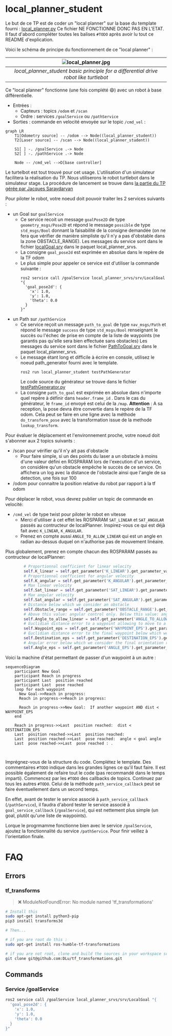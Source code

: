 
# local_planner_student

Le but de ce TP est de coder un "local planner" sur la base du template fourni : [local_planner.py](local_planner_student/local_planner_student/local_planner.py)
Ce fichier NE FONCTIONNE DONC PAS EN L'ETAT. Il faut d'abord compléter toutes les balises `#TODO` après avoir lu tout ce README d'explication.    

Voici le schéma de principe du fonctionnement de ce "local planner" : 

| ![local_planner.jpg](img/local_planner.jpg) |
|:-------:|
| *local_planner_student basic principle for a differential drive robot like turtlebot* |


Ce "local planner" fonctionne (une fois complété :smile:) avec un robot à base différentielle.
- Entrées : 
  - Capteurs : topics `/odom` et `/scan`
  - Ordre : services `/goalService` ou `/pathService` 
- Sorties : commande en velocité envoyée sur le topic `/cmd_vel` :


```mermaid 
graph LR
    T1[Odometry source] -- /odom --> Node((local_planner_student))
    T2[Laser source] -- /scan --> Node((local_planner_student))

    S1[ ] -. /goalService .-> Node
    S2[ ] -. /pathService .-> Node

    Node -- /cmd_vel -->D[base controller]
```

Le turtelbot est tout trouvé pour cet usage. L'utilisation d'un simulateur facilitera la réalisation du TP. Nous utiliserons le robot turtlebot dans le simulateur stage. La procédure de lancement se trouve dans [la partie du TP gérée par Jacques Saraydaryan](https://github.com/jacques-saraydaryan/global_planner_short_path_student)

Pour piloter le robot, votre noeud doit pouvoir traiter les 2 services suivants :
+ un Goal sur `goalService`
  - Ce service recoit un message `goalPose2D` de type `geometry_msgs/Pose2D` et répond le message `possible` de type `std_msgs/Bool` donnant la faisabilité de la consigne demandée (on ne fera que vérifier de manière simpliste qu'il n'y a pas d'obstable dans la zone OBSTACLE_RANGE). Les messages du service sont dans le fichier [localGoal.srv](local_planner_srvs/srv/LocalGoal.srv) dans le paquet local_planner_srvs.
  - La consigne `goal_pose2d` est exprimée en absolue dans le repère de la TF odom
  - Le plus simple pour appeler ce service est d'utiliser la commande suivante :
    ```{r, engine='bash', count_lines} 
    ros2 service call /goalService local_planner_srvs/srv/LocalGoal "{
      'goal_pose2d': {
        'x': 1.0,
        'y': 1.0,
        'theta': 0.0
      }
    }"
    ```
+ un Path sur `/pathService`
  - Ce service reçoit un message `path_to_goal` de type `nav_msgs/Path` et répond le message `success` de type `std_msgs/Bool` renseignant le succès ou l'échec de prise en compte de la liste de waypoints (ne garantis pas qu'elle sera bien effectuée sans obstacles) Les messages du service sont dans le fichier [PathToGoal.srv](local_planner_srvs/srv/PathToGoal.srv) dans le paquet local_planner_srvs.
  - Le message étant long et difficile à écrire en console, utilisez le noeud path_generator fourni avec le template. 
      ```{r, engine='bash', count_lines} 
      ros2 run local_planner_student testPathGenerator
      ```
      Le code source du générateur se trouve dans le fichier [testPathGenerator.py](local_planner_raph/local_planner_raph/testPathGenerator.py)
  - La consigne `path_to_goal` est exprimée en absolue dans n'importe quel repère à définir dans `header.frame_id` . Dans le cas du générateur, le `frame_id` envoyé est celui de la `/map`. **Attention** : A sa reception, la pose devra être convertie dans le repère de la TF odom. Cela peut se faire en une ligne avec la méthode `do_transform_pose` avec la transformation issue de la methode `lookup_transform`.

Pour évaluer le déplacement et l'environnement proche, votre noeud doit s'abonner aux 2 topics suivants :
+ /scan pour vérifier qu'il n'y ait pas d'obstacle
  - Pour faire simple, si un des points du laser a un obstacle à moins d'une valeur défini en ROSPARAM lors de l'execution d'un service, on considère qu'un obstacle empêche le succès de ce service. On affichera un log avec la distance de l'obstacle ainsi que l'angle de sa detection, une fois sur 100
+ /odom pour connaitre la position relative du robot par rapport à la tf odom


Pour déplacer le robot, vous devrez publier un topic de commande en velocité:
+ `/cmd_vel` de type twist pour piloter le robot en vitesse
  - Merci d'utiliser à cet effet les ROSPARAM `SAT_LINEAR` et `SAT_ANGULAR` passés au contructeur de localPlanner. Inspirez-vous ce qui est déjà fait avec `K_LINEAR`, `K_ANGULAR`. 
  - Prenez en compte aussi `ANGLE_TO_ALLOW_LINEAR` qui est un angle en radian au-dessus duquel on n'authorise pas de mouvement linéaire.   
  
Plus globalement, prenez en compte chacun des ROSPARAM passés au contructeur de localPlanner:

```python
        # Proportionnal coefficient for linear velocity
        self.K_linear = self.get_parameter('K_LINEAR').get_parameter_value().double_value or 1.0
        # Proportionnal coefficient for angular velocity
        self.K_angular = self.get_parameter('K_ANGULAR').get_parameter_value().double_value or 4.0
        # Max linear velocity
        self.Sat_linear = self.get_parameter('SAT_LINEAR').get_parameter_value().double_value or 2.0
        # Max angular velocity
        self.Sat_angular = self.get_parameter('SAT_ANGULAR').get_parameter_value().double_value or (3.14159265359 / 2.0)  # Approximation of pi
        # Distance below which we consider an obstacle
        self.Obstacle_range = self.get_parameter('OBSTACLE_RANGE').get_parameter_value().double_value or 0.5
        # Above this value: angular control only. Below this value: angular and linear control together
        self.Angle_to_allow_linear = self.get_parameter('ANGLE_TO_ALLOW_LINEAR').get_parameter_value().double_value or 0.2
        # Euclidian distance error to a waypoint allowing to move to a new waypoint
        self.Waypoint_eps = self.get_parameter('WAYPOINT_EPS').get_parameter_value().double_value or 0.16
        # Euclidian distance error to the final waypoint below which we consider the position reached
        self.Destination_eps = self.get_parameter('DESTINATION_EPS').get_parameter_value().double_value or 0.003
        # Angular error below which we consider the final orientation reached
        self.Angle_eps = self.get_parameter('ANGLE_EPS').get_parameter_value().double_value or 0.2
```  
  




Voici la machine d'état permettant de passer d'un waypoint à un autre :

```mermaid
sequenceDiagram
    participant New Goal
    participant Reach in progress
    participant Last  position reached
    participant Last  pose reached
    loop for each waypoint
      New Goal->>Reach in progress: 
      Reach in progress->>Reach in progress: 

      Reach in progress->>New Goal:  If another waypoint AND dist < WAYPOINT_EPS
    end
    
    Reach in progress->>Last  position reached:  dist < DESTINATION_EPS
    Last  position reached->>Last  position reached: 
    Last  position reached->>Last  pose reached:  angle < goal angle
    Last  pose reached->>Last  pose reached : .
    
    
```
 


Imprégnez-vous de la structure du code. Complétez le template. Des commentaires `#TODO` indique dans les grandes lignes ce qu'il faut faire. Il est possible également de refaire tout le code (pas recommandé dans le temps imparti).
Commencez par les `#TODO` des callbacks de topics. Continuez par tous les autres `#TODO`. Celui de la méthode `path_service_callback` peut se faire éventuellement dans un second temps.

En effet, avant de tester le service associé à `path_service_callback` (`/pathService`), il faudra d'abord tester le service associé à `goal_service_callback` (`/goalService`), qui est nettement plus simple (un goal, plutôt qu'une liste de waypoints).

Lorque le progrmamme fonctionne bien avec le service `/goalService`, ajoutez la fonctionnalité du service `/pathService`. Pour finir veillez à l'orientation finale.




# FAQ

## Errors

### tf_transforms

> :x: ModuleNotFoundError: No module named 'tf_transformations'
```bash
# Install this
sudo apt-get install python3-pip
pip3 install transforms3d

# Then...

# if you are root do this :
sudo apt-get install ros-humble-tf-transformations

# if you are not root, clone and build the sources in your workspace src folder :
git clone git@github.com:DLu/tf_transformations.git
```



## Commands

### Service /goalService

```bash
ros2 service call /goalService local_planner_srvs/srv/LocalGoal "{
  'goal_pose2d': {
    'x': 1.0,
    'y': 1.0,
    'theta': 0.0
  }
}"
```
